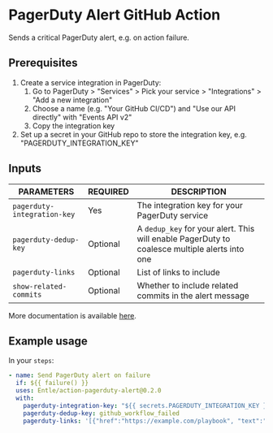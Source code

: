 # PagerDuty Alert GitHub Action

Sends a critical PagerDuty alert, e.g. on action failure.

## Prerequisites

1. Create a service integration in PagerDuty:
   1. Go to PagerDuty > "Services" > Pick your service > "Integrations" > "Add a new integration"
   2. Choose a name (e.g. "Your GitHub CI/CD") and "Use our API directly" with "Events API v2"
   3. Copy the integration key
2. Set up a secret in your GitHub repo to store the integration key, e.g. "PAGERDUTY_INTEGRATION_KEY"

## Inputs

| PARAMETERS                  | REQUIRED | DESCRIPTION                                                                                   |
| --------------------------- | -------- | --------------------------------------------------------------------------------------------- |
| `pagerduty-integration-key` | Yes      | The integration key for your PagerDuty service                                                |
| `pagerduty-dedup-key`       | Optional | A `dedup_key` for your alert. This will enable PagerDuty to coalesce multiple alerts into one |
| `pagerduty-links`           | Optional | List of links to include                                                                      |
| `show-related-commits`      | Optional | Whether to include related commits in the alert message                                       |

More documentation is available [here](https://developer.pagerduty.com/docs/events-api-v2/trigger-events/).

## Example usage

In your `steps`:

```yaml
- name: Send PagerDuty alert on failure
  if: ${{ failure() }}
  uses: Entle/action-pagerduty-alert@0.2.0
  with:
    pagerduty-integration-key: "${{ secrets.PAGERDUTY_INTEGRATION_KEY }}"
    pagerduty-dedup-key: github_workflow_failed
    pagerduty-links: '[{"href":"https://example.com/playbook", "text":"Example Playbook"}]'
```

